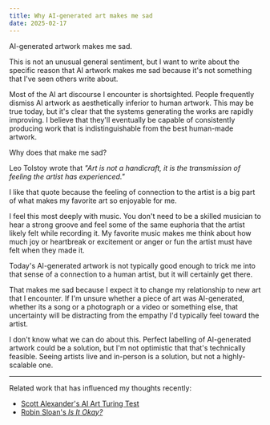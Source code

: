 ```yaml
---
title: Why AI-generated art makes me sad
date: 2025-02-17
---
```


AI-generated artwork makes me sad.

This is not an unusual general sentiment, but I want to write about the specific
reason that AI artwork makes me sad because it's not something that I've seen
others write about.

Most of the AI art discourse I encounter is shortsighted.
People frequently dismiss AI artwork as aesthetically inferior to human artwork.
This may be true today, but it's clear that the systems generating the works are
rapidly improving.
I believe that they'll eventually be capable of consistently producing work that
is indistinguishable from the best human-made artwork.

Why does that make me sad?

Leo Tolstoy wrote that _"Art is not a handicraft, it is the transmission of
feeling the artist has experienced."_

I like that quote because the feeling of connection to the artist is a big part
of what makes my favorite art so enjoyable for me.

I feel this most deeply with music.
You don't need to be a skilled musician to hear a strong groove and feel some of
the same euphoria that the artist likely felt while recording it.
My favorite music makes me think about how much joy or heartbreak or excitement
or anger or fun the artist must have felt when they made it.

Today's AI-generated artwork is not typically good enough to trick me into that
sense of a connection to a human artist, but it will certainly get there.

That makes me sad because I expect it to change my relationship to new art that
I encounter.
If I'm unsure whether a piece of art was AI-generated, whether its a song or a
photograph or a video or something else, that uncertainty will be distracting
from the empathy I'd typically feel toward the artist.

I don't know what we can do about this.
Perfect labelling of AI-generated artwork could be a solution, but I'm not
optimistic that that's technically feasible.
Seeing artists live and in-person is a solution, but not a highly-scalable one.

---

Related work that has influenced my thoughts recently:

- [Scott Alexander's AI Art Turing Test](https://www.astralcodexten.com/p/how-did-you-do-on-the-ai-art-turing)
- [Robin Sloan's _Is It Okay?_](https://www.robinsloan.com/lab/is-it-okay/)
